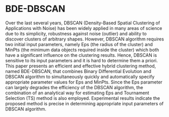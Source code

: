 # BDE-DBSCAN

Over the last several years, DBSCAN (Density-Based Spatial Clustering of Applications with Noise) has been widely applied in many areas of science due to its simplicity, robustness against noise (outlier) and ability to discover clusters of arbitrary shapes. However, DBSCAN algorithm requires two initial input parameters, namely Eps (the radius of the cluster) and MinPts (the minimum data objects required inside the cluster) which both have a significant influence on the clustering results. Hence, DBSCAN is sensitive to its input parameters and it is hard to determine them a priori. This paper presents an efficient and effective hybrid clustering method, named BDE-DBSCAN, that combines Binary Differential Evolution and DBSCAN algorithm to simultaneously quickly and automatically specify appropriate parameter values for Eps and MinPts. Since the Eps parameter can largely degrades the efficiency of the DBSCAN algorithm, the combination of an analytical way for estimating Eps and Tournament Selection (TS) method is also employed. Experimental results indicate the proposed method is precise in determining appropriate input parameters of DBSCAN algorithm.
